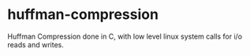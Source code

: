 # huffman-compression
Huffman Compression done in C, with low level linux system calls for i/o reads and writes.
